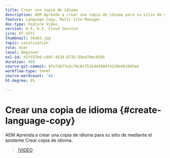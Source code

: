 ```yaml
---
title: Crear una copia de idioma
description: AEM Aprenda a crear una copia de idioma para su sitio de mediante el asistente Crear copia de idioma.
feature: Language Copy, Multi Site Manager
doc-type: Feature Video
version: 6.4, 6.5, Cloud Service
jira: KT-5371
thumbnail: 36483.jpg
topic: Localization
role: User
level: Beginner
exl-id: d1f557bd-c48f-4534-8735-59e479ec92b5
duration: 459
source-git-commit: 9fef4b77a2c70c8cf525d42686f4120e481945ee
workflow-type: tm+mt
source-wordcount: '42'
ht-degree: 0%

---
```


# Crear una copia de idioma {#create-language-copy}

AEM Aprenda a crear una copia de idioma para su sitio de mediante el asistente Crear copia de idioma.

>[!VIDEO](https://video.tv.adobe.com/v/36483?quality=12&learn=on)
